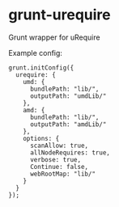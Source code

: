 
grunt-urequire
==============

Grunt wrapper for uRequire


Example config:

    grunt.initConfig({
      urequire: {
        umd: {
          bundlePath: "lib/",
          outputPath: "umdLib/"
        },
        amd: {
          bundlePath: "lib/",
          outputPath: "amdLib/"
        },
        options: {
          scanAllow: true,
          allNodeRequires: true,
          verbose: true,
          Continue: false,
          webRootMap: "lib/"
        }
      }
    });
